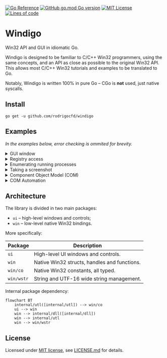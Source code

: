 [![Go Reference](https://pkg.go.dev/badge/github.com/rodrigocfd/windigo.svg)](https://pkg.go.dev/github.com/rodrigocfd/windigo)
[![GitHub go.mod Go version](https://img.shields.io/github/go-mod/go-version/rodrigocfd/windigo?style=flat-square&color=03a7ed)](https://github.com/rodrigocfd/windigo)
[![MIT License](https://img.shields.io/badge/License-MIT-yellow.svg?label=License&style=flat-square)](https://github.com/rodrigocfd/windigo/blob/master/LICENSE.md)
[![Lines of code](https://tokei.rs/b1/github/rodrigocfd/windigo?label=LoC&style=flat-square)](https://github.com/rodrigocfd/windigo)

# Windigo

Win32 API and GUI in idiomatic Go.

Windigo is designed to be familiar to C/C++ Win32 programmers, using the same concepts, and an API as close as possible to the original Win32 API. This allows most C/C++ Win32 tutorials and examples to be translated to Go.

Notably, Windigo is written 100% in pure Go – CGo is **not** used, just native syscalls. 

## Install

```
go get -u github.com/rodrigocfd/windigo
```

## Examples

*In the examples below, error checking is ommited for brevity.*

<details>
<summary>GUI window</summary>

### GUI window

The example below creates a window programmatically, and handles the button click. Also, it uses the `minimal.syso` provided in the [resources](resources/) folder.

![Screen capture](example.gif)

```go
package main

import (
	"fmt"
	"runtime"

	"github.com/rodrigocfd/windigo/ui"
	"github.com/rodrigocfd/windigo/win/co"
)

func main() {
	runtime.LockOSThread() // important: Windows GUI is single-threaded

	myWindow := NewMyWindow() // instantiate
	myWindow.wnd.RunAsMain()  // ...and run
}

// This struct represents our main window.
type MyWindow struct {
	wnd     *ui.Main
	lblName *ui.Static
	txtName *ui.Edit
	btnShow *ui.Button
}

// Creates a new instance of our main window.
func NewMyWindow() *MyWindow {
	wnd := ui.NewMain( // create the main window
		ui.OptsMain().
			Title("Hello you").
			Size(ui.Dpi(340, 80)).
			ClassIconId(101), // ID of icon resource, see resources folder
	)

	lblName := ui.NewStatic( // create the child controls
		wnd,
		ui.OptsStatic().
			Text("Your name").
			Position(ui.Dpi(10, 22)),
	)
	txtName := ui.NewEdit(
		wnd,
		ui.OptsEdit().
			Position(ui.Dpi(80, 20)).
			Width(ui.DpiX(150)),
	)
	btnShow := ui.NewButton(
		wnd,
		ui.OptsButton().
			Text("&Show").
			Position(ui.Dpi(240, 19)),
	)

	me := &MyWindow{wnd, lblName, txtName, btnShow}
	me.events()
	return me
}

func (me *MyWindow) events() {
	me.btnShow.On().BnClicked(func() {
		msg := fmt.Sprintf("Hello, %s!", me.txtName.Text())
		me.wnd.Hwnd().MessageBox(msg, "Saying hello", co.MB_ICONINFORMATION)
	})
}
```

To compile the final `.exe` file, run the command:

```
go build -ldflags "-s -w -H=windowsgui"
```
</details>

<details>
<summary>Registry access</summary>

### Registry access

```go
package main

import (
	"github.com/rodrigocfd/windigo/win"
	"github.com/rodrigocfd/windigo/win/co"
)

func main() {
	// Open a registry key

	hKey, _ := win.HKEY_CURRENT_USER.RegOpenKeyEx(
		"Control Panel\\Mouse",
		co.REG_OPTION_NONE,
		co.KEY_READ) // open key as read-only
	defer hKey.RegCloseKey()

	// Read a single value from this key

	regVal, _ := hKey.RegQueryValueEx("Beep") // data can be string, uint32, etc.

	if strVal, ok := regVal.Sz(); ok { // try to extract a string value
		println("Beep is", strVal)
	}

	// Enumerate all values under this key

	allValues, _ := hKey.RegEnumValue()
	for _, value := range allValues {
		regVal, _ := hKey.RegQueryValueEx(value)

		if strVal, ok := regVal.Sz(); ok { // does it contain a string?
			println("Value str", value, strVal)
		} else if intVal, ok := regVal.Dword(); ok { // does it contain an uint32?
			println("Value int", value, intVal)
		} else {
			println("Value other", value, regVal.Type())
		}
	}
}
```
</details>

<details>
<summary>Enumerating running processes</summary>

### Enumerating running processes

The example below takes a [process snapshot](https://learn.microsoft.com/en-us/windows/win32/toolhelp/taking-a-snapshot-and-viewing-processes) to list the running processes:

```go
package main

import (
	"github.com/rodrigocfd/windigo/win"
	"github.com/rodrigocfd/windigo/win/co"
)

func main() {
	hSnap, _ := win.CreateToolhelp32Snapshot(co.TH32CS_SNAPPROCESS, 0)
	defer hSnap.CloseHandle()

	processes, _ := hSnap.EnumProcesses()
	for _, nfo := range processes {
		println("PID:", nfo.Th32ProcessID, "name:", nfo.SzExeFile())
	}

	println(len(processes), "found")
}
```
</details>

<details>
<summary>Taking a screenshot</summary>

### Taking a screenshot

This complex example takes a screenshot using [GDI](https://learn.microsoft.com/en-us/windows/win32/gdi/windows-gdi) and saves it to a BMP file.

```go
package main

import (
	"unsafe"

	"github.com/rodrigocfd/windigo/win"
	"github.com/rodrigocfd/windigo/win/co"
)

func main() {
	cxScreen := win.GetSystemMetrics(co.SM_CXSCREEN)
	cyScreen := win.GetSystemMetrics(co.SM_CYSCREEN)

	hdcScreen, _ := win.HWND(0).GetDC()
	defer win.HWND(0).ReleaseDC(hdcScreen)

	hBmp, _ := hdcScreen.CreateCompatibleBitmap(uint(cxScreen), uint(cyScreen))
	defer hBmp.DeleteObject()

	hdcMem, _ := hdcScreen.CreateCompatibleDC()
	defer hdcMem.DeleteDC()

	hBmpOld, _ := hdcMem.SelectObjectBmp(hBmp)
	defer hdcMem.SelectObjectBmp(hBmpOld)

	hdcMem.BitBlt(
		win.POINT{X: 0, Y: 0},
		win.SIZE{Cx: cxScreen, Cy: cyScreen},
		hdcScreen,
		win.POINT{X: 0, Y: 0},
		co.ROP_SRCCOPY,
	)

	bi := win.BITMAPINFO{
		BmiHeader: win.BITMAPINFOHEADER{
			BiWidth:       cxScreen,
			BiHeight:      cyScreen,
			BiPlanes:      1,
			BiBitCount:    32,
			BiCompression: co.BI_RGB,
		},
	}
	bi.BmiHeader.SetBiSize()

	bmpObj, _ := hBmp.GetObject()
	bmpSize := bmpObj.CalcBitmapSize(bi.BmiHeader.BiBitCount)

	rawMem, _ := win.GlobalAlloc(co.GMEM_FIXED|co.GMEM_ZEROINIT, bmpSize)
	defer rawMem.GlobalFree()

	bmpSlice, _ := rawMem.GlobalLockSlice()
	defer rawMem.GlobalUnlock()

	hdcScreen.GetDIBits(hBmp, 0, uint(cyScreen), bmpSlice, &bi, co.DIB_RGB_COLORS)

	var bfh win.BITMAPFILEHEADER
	bfh.SetBfType()
	bfh.SetBfOffBits(uint32(unsafe.Sizeof(bfh) + unsafe.Sizeof(bi.BmiHeader)))
	bfh.SetBfSize(bfh.BfOffBits() + uint32(bmpSize))

	fo, _ := win.FileOpen("C:\\Temp\\screenshot.bmp", co.FOPEN_RW_OPEN_OR_CREATE)
	defer fo.Close()

	fo.Write(bfh.Serialize())
	fo.Write(bi.BmiHeader.Serialize())
	fo.Write(bmpSlice)
}
```
</details>

<details>
<summary>Component Object Model (COM)</summary>

### Component Object Model (COM)

Windigo has full support for C++ [COM](https://learn.microsoft.com/en-us/windows/win32/com/component-object-model--com--portal) objects. The cleanup is performed by a `win.OleReleaser` object, which calls [`Release`](https://learn.microsoft.com/en-us/windows/win32/api/unknwn/nf-unknwn-iunknown-release) on multiple COM objects at once, much like an arena allocator. Every function which produces a COM object requires a `win.OleReleaser` to take care of its lifetime.

The example below uses COM objects to display the system native [Open File](https://learn.microsoft.com/en-us/windows/win32/learnwin32/example--the-open-dialog-box) window:

```go
package main

import (
	"github.com/rodrigocfd/windigo/win"
	"github.com/rodrigocfd/windigo/win/co"
)

func main() {
	runtime.LockOSThread() // important: Windows GUI is single-threaded

	win.CoInitializeEx(co.COINIT_APARTMENTTHREADED | co.COINIT_DISABLE_OLE1DDE)
	defer win.CoUninitialize()

	releaser := win.NewOleReleaser() // will release all COM objects created here
	defer releaser.Release()

	var fod *win.IFileOpenDialog
	win.CoCreateInstance(
		releaser,
		co.CLSID_FileOpenDialog,
		nil,
		co.CLSCTX_INPROC_SERVER,
		&fod,
	)

	defOpts, _ := fod.GetOptions()
	fod.SetOptions(defOpts |
		co.FOS_FORCEFILESYSTEM |
		co.FOS_FILEMUSTEXIST,
	)

	fod.SetFileTypes([]win.COMDLG_FILTERSPEC{
		{Name: "Text files", Spec: "*.txt"},
		{Name: "All files", Spec: "*.*"},
	})
	fod.SetFileTypeIndex(1)

	if ok, _ := fod.Show(win.HWND(0)); ok { // in real applications, pass the parent HWND
		item, _ := fod.GetResult(releaser)
		fileName, _ := item.GetDisplayName(co.SIGDN_FILESYSPATH)
		println(fileName)
	}
}
```
</details>

<details>
<summary>COM Automation</summary>

### COM Automation

Windigo has bindings to [`IDispatch`](https://learn.microsoft.com/en-us/windows/win32/api/oaidl/nn-oaidl-idispatch) COM interface and [`VARIANT`](https://learn.microsoft.com/en-us/windows/win32/api/oaidl/ns-oaidl-variant) parameters, allowing you to [invoke](https://learn.microsoft.com/en-us/windows/win32/api/oaidl/nf-oaidl-idispatch-invoke) Automation methods.

The example below manipulates an Excel spreadsheet, saving a copy of it:

```go
package main

import (
	"github.com/rodrigocfd/windigo/win"
	"github.com/rodrigocfd/windigo/win/co"
)

func main() {
	win.CoInitializeEx(co.COINIT_APARTMENTTHREADED | co.COINIT_DISABLE_OLE1DDE)
	defer win.CoUninitialize()

	rel := win.NewOleReleaser()
	defer rel.Release()

	clsId, _ := win.CLSIDFromProgID("Excel.Application")

	var excel *win.IDispatch
	win.CoCreateInstance(rel, clsId, nil, co.CLSCTX_LOCAL_SERVER, &excel)

	books, _ := excel.InvokeGetIDispatch(rel, "Workbooks")
	file, _ := books.InvokeMethodIDispatch(rel, "Open", "C:\\Temp\\foo.xlsx")
	file.InvokeMethod(rel, "SaveAs", "C:\\Temp\\foo copy.xlsx")
	file.InvokeMethod(rel, "Close")
}
```
</details>

## Architecture

The library is divided in two main packages:

* `ui` – high-level windows and controls;
* `win` – low-level native Win32 bindings.

More specifically:

| Package | Description |
| - | - |
| `ui` | High-level UI windows and controls. |
| `win` | Native Win32 structs, handles and functions. |
| `win/co` | Native Win32 constants, all typed. |
| `win/wstr` | String and UTF-16 wide string management. |

Internal package dependency:

```mermaid
flowchart BT
    internal/utl([internal/utl]) --> win/co
    ui --> win
    win --> internal/dll([internal/dll])
    win --> internal/utl
    win --> win/wstr
```

## License

Licensed under [MIT license](https://opensource.org/licenses/MIT), see [LICENSE.md](LICENSE.md) for details.
